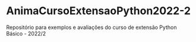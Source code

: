 # AnimaCursoExtensaoPython2022-2
Repositório para exemplos e avaliações do curso de extensão Python Básico - 2022/2
